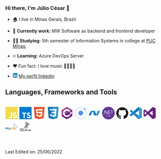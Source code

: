 ### Hi there, I'm Júlio César 👋

- :house: I live in Minas Gerais, Brazil

- 🔭 **Currently work:** MW Software as backend and frontend developer 

- :man_student: **Studying:** 5th semester of Information Systems in college at [PUC Minas](https://www.pucminas.br/destaques/Paginas/default.aspx);

- :fire: **Learning:** Azure DevOps Server

- ❤️ Fun fact: I love music 🎼🎸🎷🎹
- <img width="15" height="15" src="https://raw.githubusercontent.com/devicons/devicon/master/icons/linkedin/linkedin-original.svg"> [My perfil linkedin](https://www.linkedin.com/in/juliocesarmf/)

## Languages, Frameworks and Tools 
<div style="display: inline_block"><br>
  <img alt="" width="40" height="40" style="max-width:100%;" src="https://raw.githubusercontent.com/devicons/devicon/master/icons/javascript/javascript-plain.svg">
  <img alt="" width="40" height="40" style="max-width:100%;" src="https://raw.githubusercontent.com/devicons/devicon/master/icons/typescript/typescript-plain.svg">
  <img alt="" width="40" height="40" style="max-width:100%;" src="https://raw.githubusercontent.com/devicons/devicon/master/icons/html5/html5-original.svg">
  <img alt="" width="40" height="40" style="max-width:100%;" src="https://raw.githubusercontent.com/devicons/devicon/master/icons/css3/css3-original.svg">
  <img alt="" width="40" height="40" style="max-width:100%;" src="https://raw.githubusercontent.com/devicons/devicon/master/icons/csharp/csharp-original.svg">
  <img src="https://raw.githubusercontent.com/devicons/devicon/master/icons/ionic/ionic-original.svg" alt="" width="40" height="40" style="max-width:100%;">
<img src="https://raw.githubusercontent.com/devicons/devicon/master/icons/dot-net/dot-net-original.svg" alt="" width="40" height="40" style="max-width:100%;">
<img src="https://raw.githubusercontent.com/devicons/devicon/master/icons/dotnetcore/dotnetcore-original.svg" alt="" width="40" height="40" style="max-width:100%;">
  <img src="https://github.com/devicons/devicon/blob/master/icons/github/github-original.svg" alt="" width="40" height="40" style="max-width:100%;">
  <img src="https://github.com/devicons/devicon/blob/master/icons/vscode/vscode-original.svg" alt="" width="40" height="40" style="max-width:100%;">
   <img src="https://github.com/devicons/devicon/blob/master/icons/visualstudio/visualstudio-plain.svg" alt="" width="40" height="40" style="max-width:100%;">
  <img src="https://github.com/devicons/devicon/blob/master/icons/mysql/mysql-original-wordmark.svg" alt="" width="40" height="40" style="max-width:100%;">
  <img src="https://github.com/devicons/devicon/blob/master/icons/microsoftsqlserver/microsoftsqlserver-plain-wordmark.svg" alt="" width="40" height="40" style="max-width:100%;">
</div>

<br>
<br>
<p> Last Edited on: 25/06/2022 </p>


